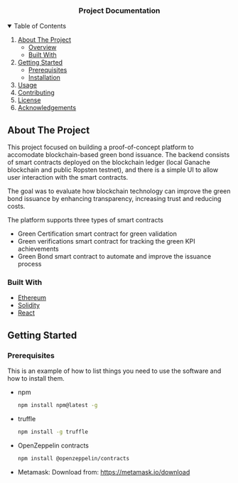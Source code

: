 <p align="center"> 
  <h3 align="center">Project Documentation</h3>
</p>

<!-- TABLE OF CONTENTS -->
<details open="open">
  <summary>Table of Contents</summary>
  <ol>
    <li>
      <a href="#about-the-project">About The Project</a>
      <ul>
        <li><a href="#about-the-project">Overview</a></li>
        <li><a href="#built-with">Built With</a></li>
      </ul>
    </li>
    <li>
      <a href="#getting-started">Getting Started</a>
      <ul>
        <li><a href="#prerequisites">Prerequisites</a></li>
        <li><a href="#installation">Installation</a></li>
      </ul>
    </li>
    <li><a href="#usage">Usage</a></li>
    <li><a href="#contributing">Contributing</a></li>
    <li><a href="#license">License</a></li>
    <li><a href="#acknowledgements">Acknowledgements</a></li>
  </ol>
</details>

<!-- ABOUT THE PROJECT -->
## About The Project

This project focused on building a proof-of-concept platform to accomodate blockchain-based green bond issuance.
The backend consists of smart contracts deployed on the blockchain ledger (local Ganache blockchain and public Ropsten testnet), and there is a simple UI to allow user interaction with the smart contracts.

The goal was to evaluate how blockchain technology can improve the green bond issuance by enhancing transparency, increasing trust and reducing costs.

The platform supports three types of smart contracts
* Green Certification smart contract for green validation
* Green verifications smart contract for tracking the green KPI achievements
* Green Bond smart contract to automate and improve the issuance process


### Built With

* [Ethereum](https://ethereum.org/en/)
* [Solidity](https://docs.soliditylang.org/)
* [React](https://reactjs.org/)

<!-- GETTING STARTED -->
## Getting Started


### Prerequisites

This is an example of how to list things you need to use the software and how to install them.
* npm
  ```sh
  npm install npm@latest -g

* truffle
  ```sh
  npm install -g truffle

* OpenZeppelin contracts
    ```sh
    npm install @openzeppelin/contracts

* Metamask: Download from: https://metamask.io/download
 
